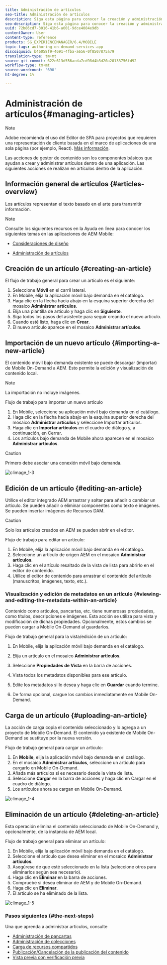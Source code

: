 ```yaml
---
title: Administración de artículos
seo-title: Administración de artículos
description: Siga esta página para conocer la creación y administración de artículos.
seo-description: Siga esta página para conocer la creación y administración de artículos.
uuid: 72b86cd7-3016-41b6-a001-9dce4084e9db
contentOwner: User
content-type: reference
products: SG_EXPERIENCEMANAGER/6.4/MOBILE
topic-tags: authoring-on-demand-services-app
discoiquuid: b46058f9-4691-4fba-a656-0f8507875a79
translation-type: tm+mt
source-git-commit: 622e613d556acda7cd98d4b3d20a20133756fd92
workflow-type: tm+mt
source-wordcount: '690'
ht-degree: 1%

---
```



# Administración de artículos{#managing-articles}

>[!NOTE]
>
>Adobe recomienda el uso del Editor de SPA para proyectos que requieren una representación de cliente basada en el marco de aplicaciones de una sola página (por ejemplo, React). [Más información](/help/sites-developing/spa-overview.md).

Las acciones de gestor de contenido son los componentes básicos que ayudan a crear y administrar artículos dentro de una aplicación. Las siguientes acciones se realizan en artículos dentro de la aplicación.

## Información general de artículos {#articles-overview}

Los artículos representan el texto basado en el arte para transmitir información.

>[!NOTE]
>
>Consulte los siguientes recursos en la Ayuda en línea para conocer los siguientes temas en las aplicaciones de AEM Mobile:
>
>* [Consideraciones de diseño](https://helpx.adobe.com/digital-publishing-solution/help/design-app.html)
   >
   >
* [Administración de artículos](https://helpx.adobe.com/digital-publishing-solution/help/creating-articles.html)

>



## Creación de un artículo {#creating-an-article}

El flujo de trabajo general para crear un artículo es el siguiente:

1. Seleccione **Móvil** en el carril lateral.
1. En Mobile, elija la aplicación móvil bajo demanda en el catálogo.
1. Haga clic en la flecha hacia abajo en la esquina superior derecha del mosaico **Administrar artículos**.
1. Elija una plantilla de artículo y haga clic en **Siguiente**.
1. Siga todos los pasos del asistente para seguir creando el nuevo artículo.
1. Cuando esté listo, haga clic en **Crear**.
1. El nuevo artículo aparece en el mosaico **Administrar artículos**.

## Importación de un nuevo artículo {#importing-a-new-article}

El contenido móvil bajo demanda existente se puede descargar (importar) de Mobile On-Demand a AEM. Esto permite la edición y visualización de contenido local.

>[!NOTE]
>
>La importación no incluye imágenes.

Flujo de trabajo para importar un nuevo artículo

1. En Mobile, seleccione su aplicación móvil bajo demanda en el catálogo.
1. Haga clic en la flecha hacia abajo en la esquina superior derecha del mosaico **Administrar artículos** y seleccione Importar artículos.
1. Haga clic en **Importar artículos** en el cuadro de diálogo y, a continuación, en Cerrar.
1. Los artículos bajo demanda de Mobile ahora aparecen en el mosaico **Administrar artículos**.

>[!CAUTION]
>
>Primero debe asociar una conexión móvil bajo demanda.

![climage_1-3](assets/chlimage_1-3.gif)

## Edición de un artículo {#editing-an-article}

Utilice el editor integrado AEM arrastrar y soltar para añadir o cambiar un artículo. Se pueden añadir o eliminar componentes como texto e imágenes. Se pueden insertar imágenes de Recursos DAM.

>[!CAUTION]
>
>Solo los artículos creados en AEM se pueden abrir en el editor.

Flujo de trabajo para editar un artículo:

1. En Mobile, elija la aplicación móvil bajo demanda en el catálogo.
1. Seleccione un artículo de origen AEM en el mosaico **Administrar artículos**.
1. Haga clic en el artículo resaltado de la vista de lista para abrirlo en el editor de contenido.
1. Utilice el editor de contenido para arrastrar el contenido del artículo (manuscritos, imágenes, texto, etc.).

### Visualización y edición de metadatos en un artículo {#viewing-and-editing-the-metadata-within-an-article}

Contenido como artículos, pancartas, etc. tiene numerosas propiedades, como títulos, descripciones e imágenes. Esta acción se utiliza para vista y modificación de dichas propiedades. Opcionalmente, estos cambios se pueden cargar a Mobile On-Demand al guardarlos.

Flujo de trabajo general para la vista/edición de un artículo:

1. En Mobile, elija la aplicación móvil bajo demanda en el catálogo.
1. Elija un artículo en el mosaico **Administrar artículos**.

1. Seleccione **Propiedades de Vista** en la barra de acciones.
1. Vista todos los metadatos disponibles para ese artículo.
1. Edite los metadatos si lo desea y haga clic en **Guardar** cuando termine.
1. De forma opcional, cargue los cambios inmediatamente en Mobile On-Demand.

## Carga de un artículo {#uploading-an-article}

La acción de carga copia el contenido seleccionado y lo agrega a un proyecto de Mobile On-Demand. El contenido ya existente de Mobile On-Demand se sustituye por la nueva versión.

Flujo de trabajo general para cargar un artículo:

1. En **Mobile**, elija la aplicación móvil bajo demanda en el catálogo.
1. En el mosaico **Administrar artículos**, seleccione un artículo para cargarlo en Mobile On-Demand.
1. Añada más artículos si es necesario desde la vista de lista.
1. Seleccione **Cargar** en la barra de acciones y haga clic en Cargar en el cuadro de diálogo.
1. Los artículos ahora se cargan en Mobile On-Demand.

![climage_1-4](assets/chlimage_1-4.gif)

## Eliminación de un artículo {#deleting-an-article}

Esta operación elimina el contenido seleccionado de Mobile On-Demand y, opcionalmente, de la instancia de AEM local.

Flujo de trabajo general para eliminar un artículo:

1. En Mobile, elija la aplicación móvil bajo demanda en el catálogo.
1. Seleccione el artículo que desea eliminar en el mosaico **Administrar artículos**.
1. Asegúrese de que esté seleccionado en la lista (seleccione otros para eliminarlos según sea necesario).
1. Haga clic en **Eliminar** en la barra de acciones.
1. Compruebe si desea eliminar de AEM y de Mobile On-Demand.
1. Haga clic en **Eliminar**.
1. El artículo se ha eliminado de la lista.

![climage_1-5](assets/chlimage_1-5.gif)

### Pasos siguientes {#the-next-steps}

Una que aprenda a administrar artículos, consulte

* [Administración de pancartas](/help/mobile/mobile-on-demand-managing-banners.md)
* [Administración de colecciones](/help/mobile/mobile-on-demand-managing-collections.md)
* [Carga de recursos compartidos](/help/mobile/mobile-on-demand-shared-resources.md)
* [Publicación/Cancelación de la publicación del contenido](/help/mobile/mobile-on-demand-publishing-unpublishing.md)
* [Vista previa con verificación previa](/help/mobile/aem-mobile-manage-ondemand-services.md)
